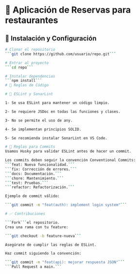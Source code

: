 # 📅 Aplicación de Reservas para restaurantes
## 🚀 Instalación y Configuración

```sh
# Clonar el repositorio
```git clone https://github.com/usuario/repo.git```

# Entrar al proyecto
```cd repo```

# Instalar dependencias
```npm install```
# 📌 Reglas de Código

# 📑 ESLint y SonarLint

1- Se usa ESLint para mantener un código limpio.

2- Se requiere JSDoc en todas las funciones y clases.

3- No se permite el uso de any.

4- Se implementan principios SOLID.

5- Se recomienda instalar SonarLint en VS Code.

# 🚦 Reglas para Commits
Usamos Husky para validar ESLint antes de hacer un commit.

Los commits deben seguir la convención Conventional Commits:
```feat: Nueva funcionalidad.```
```fix: Corrección de errores.```
```docs: Documentación.```
```chore: Mantenimiento.```
```test: Pruebas.```
```refactor: Refactorización.```

Ejemplo de commit válido:

```git commit -m "feat(auth): implement login system"```

# ✅ Contribuciones

```Fork```el repositorio.
Crea una rama con tu feature:

```git checkout -b feature-nueva```

Asegúrate de cumplir las reglas de ESLint.

Haz commit siguiendo la convención:

```git commit -m "feat(api): mejorar respuesta JSON"```
```Pull Request a main.```
